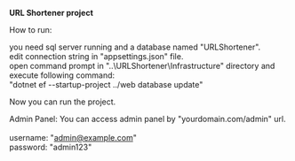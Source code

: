 <strong>URL Shortener project</strong>


How to run:

you need sql server running and a database named "URLShortener".</br>
edit connection string in "appsettings.json" file.</br>
open command prompt in "..\URLShortener\Infrastructure" directory and execute following command:</br>
"dotnet ef --startup-project ../web database update"

Now you can run the project.


Admin Panel:
You can access admin panel by "yourdomain.com/admin" url.<br>
</br>
username: "admin@example.com"</br>
password: "admin123"

